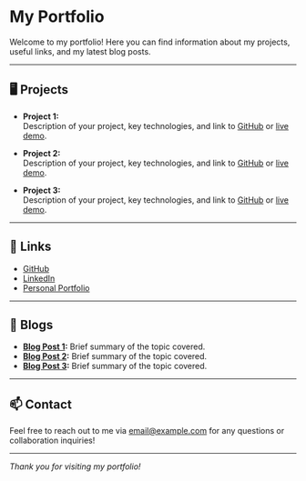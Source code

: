 # My Portfolio

Welcome to my portfolio! Here you can find information about my projects, useful links, and my latest blog posts.

---

## 🖥️ Projects

- **Project 1:**  
  Description of your project, key technologies, and link to [GitHub](https://github.com) or [live demo](https://example.com).

- **Project 2:**  
  Description of your project, key technologies, and link to [GitHub](https://github.com) or [live demo](https://example.com).

- **Project 3:**  
  Description of your project, key technologies, and link to [GitHub](https://github.com) or [live demo](https://example.com).

---

## 🔗 Links

- [GitHub](https://github.com/yourusername)
- [LinkedIn](https://linkedin.com/in/yourusername)
- [Personal Portfolio](https://yourportfolio.com)

---

## 📝 Blogs

- **[Blog Post 1](https://yourblog1.com):** Brief summary of the topic covered.  
- **[Blog Post 2](https://yourblog2.com):** Brief summary of the topic covered.  
- **[Blog Post 3](https://yourblog3.com):** Brief summary of the topic covered.

---

## 📫 Contact

Feel free to reach out to me via [email@example.com](mailto:email@example.com) for any questions or collaboration inquiries!

---

*Thank you for visiting my portfolio!*
